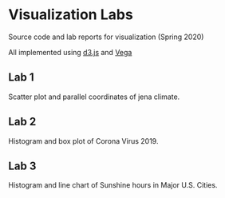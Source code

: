 # Visualization Labs

Source code and lab reports for visualization (Spring 2020)

All implemented using [d3.js](https://d3js.org/) and [Vega](https://vega.github.io/vega/)


## Lab 1
Scatter plot and parallel coordinates of jena climate.

## Lab 2
Histogram and box plot of Corona Virus 2019.

## Lab 3
Histogram and line chart of Sunshine hours in Major U.S. Cities.